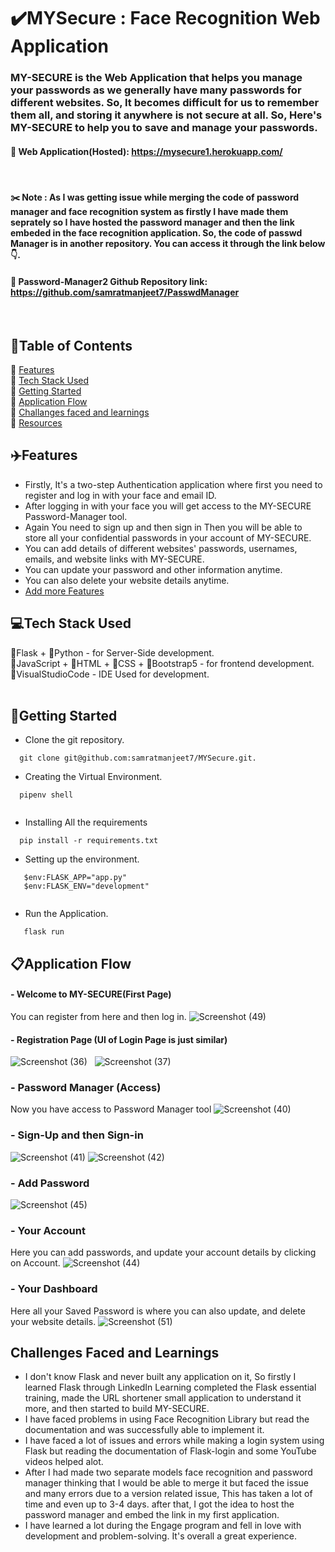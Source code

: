 # ✔️MYSecure :  Face Recognition Web Application

### MY-SECURE is the Web Application that helps you manage your passwords as we generally have many passwords for different websites. So, It becomes difficult for us to remember them all, and storing it anywhere is not secure at all. So, Here's MY-SECURE to help you to save and manage your passwords.

#### 🔗 Web Application(Hosted): https://mysecure1.herokuapp.com/
&nbsp;

#### ✂️ Note : As I was getting issue while merging the code of password manager and face recognition system as firstly I have made them seprately so I have hosted the password manager and then the link embeded in the face  recognition application. So, the code of passwd Manager is in another repository. You can access it through the link below 👇.
#### 🔗 Password-Manager2 Github Repository link: https://github.com/samratmanjeet7/PasswdManager
&nbsp;

## 📃Table of Contents
📌 [Features](#features)<br>
📌 [Tech Stack Used](#tech-stack)<br>
📌 [Getting Started](#getting-started)<br>
📌 [Application Flow](#flow)<br>
📌 [Challanges faced and learnings](#challenges)<br>
📌 [Resources](#resources)<br>

<a id="features"></a>
## ✈️Features
- Firstly, It's a two-step Authentication application where first you need to register and log in with your face and email ID.
- After logging in with your face you will get access to the MY-SECURE Password-Manager tool.
- Again You need to sign up and then sign in Then you will be able to store all your confidential passwords in your account of MY-SECURE.
- You can add details of different websites' passwords, usernames, emails, and website links with MY-SECURE.
- You can update your password and other information anytime.
- You can also delete your website details anytime.
- [Add more Features](#scope)
&nbsp;

<a id="tech-stack"></a>
## 💻Tech Stack Used
🔧Flask + 🔧Python - for Server-Side development.<br>
🔧JavaScript + 🔧HTML + 🔧CSS + 🔧Bootstrap5 - for frontend development.<br>
🔧VisualStudioCode - IDE Used for development.<br>
&nbsp;

<a id="getting-started"></a>
## 🚀Getting Started
- Clone the git repository.
```
  git clone git@github.com:samratmanjeet7/MYSecure.git.
```
- Creating the Virtual Environment.
```
  pipenv shell
  
```
- Installing All the requirements
```
  pip install -r requirements.txt
```
- Setting up the environment.
```
   $env:FLASK_APP="app.py"
   $env:FLASK_ENV="development"
   
```
- Run the Application.
```
   flask run
```

<a id="flow"></a>
## 📋Application Flow

#### - Welcome to MY-SECURE(First Page) 
 You can register from here and then log in.
![Screenshot (49)](https://user-images.githubusercontent.com/87639872/195309749-53db1774-f7a1-4632-a961-895c30307d24.png)
 
#### - Registration Page (UI of Login Page is just similar)
![Screenshot (36)](https://user-images.githubusercontent.com/87639872/195307551-09f4ccb8-d1e4-4d91-af56-07ae7f695d0d.png)
&nbsp;
![Screenshot (37)](https://user-images.githubusercontent.com/87639872/195309839-dee2f363-603b-4780-8151-198221c57004.png)

### - Password Manager (Access)
Now you have access to Password Manager tool
![Screenshot (40)](https://user-images.githubusercontent.com/87639872/195309789-28ce87fc-a3c0-4e50-8b74-685280b015d5.png)


### - Sign-Up and then Sign-in

![Screenshot (41)](https://user-images.githubusercontent.com/87639872/195309781-563a98b6-4c51-47d2-8839-b258609ba124.png)
![Screenshot (42)](https://user-images.githubusercontent.com/87639872/195309779-49d22202-7615-4c73-9196-254721632d19.png)

### - Add Password
![Screenshot (45)](https://user-images.githubusercontent.com/87639872/195309762-6de0634c-d579-4eb7-a15d-e78ef8af111d.png)


### - Your Account
Here you can add passwords, and update your account details by clicking on Account.
![Screenshot (44)](https://user-images.githubusercontent.com/87639872/195309767-4dd48d41-f6d9-4d25-907b-5bb91d30cb19.png)

### - Your Dashboard
Here all your Saved Password is where you can also update, and delete your website details.
![Screenshot (51)](https://user-images.githubusercontent.com/87639872/195309738-9d584376-bf82-4851-a774-6bb24d44b6e7.png)

<a id="challengthe es"></a>
## Challenges Faced and Learnings
- I don't know Flask and never built any application on it, So firstly I learned Flask through LinkedIn Learning completed the Flask essential training, made the URL shortener small application to understand it more, and then started to build MY-SECURE.
- I have faced problems in using Face Recognition Library but read the documentation and was successfully able to implement it.
- I have faced a lot of issues and errors while making a login system using Flask but reading the documentation of Flask-login and some YouTube videos helped alot.
- After I had made two separate models face recognition and password manager thinking that I would be able to merge it but faced the issue and many errors due to a version related issue, This has taken a lot of time and even up to 3-4 days. after that, I got the idea to host the password manager and embed the link in my first application.
- I have learned a lot during the Engage program and fell in love with development and problem-solving. It's overall a great experience.




